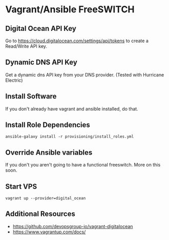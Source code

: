 # Vagrant/Ansible FreeSWITCH


## Digital Ocean API Key

Go to https://cloud.digitalocean.com/settings/api/tokens to create a Read/Write API key.


## Dynamic DNS API Key

Get a dynamic dns API key from your DNS provider. (Tested with Hurricane Electric)


## Install Software

If you don't already have vagrant and ansible installed, do that.


## Install Role Dependencies

`ansible-galaxy install -r provisioning/install_roles.yml`


## Override Ansible variables

If you don't you aren't going to have a functional freeswitch. More on this soon.


## Start VPS

`vagrant up --provider=digital_ocean`


## Additional Resources
* https://github.com/devopsgroup-io/vagrant-digitalocean
* https://www.vagrantup.com/docs/


